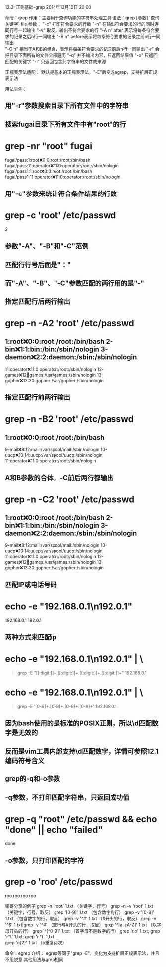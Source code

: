 12.2: 正则基础-grep
2014年12月10日
20:00
 
命令：grep
作用：主要用于查询功能的字符串处理工具
语法：grep [参数] '查询关键字' file
参数：
"-c" 打印符合要求的行数
"-n" 在输出符合要求的行的同时连同行号一起输出 
"-v" 取反，输出不符合要求的行 
"-A n" after 表示将每条符合要求的记录之后n行一同输出
"-B n" before表示将每条符合要求的记录之前n行一同输出  
"-C n" 相当于A和B的组合，表示将每条符合要求的记录前后n行一同输出 
"-r" 会把目录下面所有的文件全部遍历
"-q" 并不输出内容，只返回结果值
"-o" 只返回匹配的关键字
"-l" 只返回包含此字符串的文件或来源
 
正规表示法适配：
默认是基本的正规表示法，"-E"后变成egrep，支持扩展正规表示法
 
用法举例：
## 用"-r"参数搜索目录下所有文件中的字符串
 
## 搜索fugai目录下所有文件中有"root"的行
# grep -nr "root" fugai
fugai/pass:1:root:x:0:0:root:/root:/bin/bash
fugai/pass:11:operator:x:11:0:operator:/root:/sbin/nologin
fugai/pass1:1:root:x:0:0:root:/root:/bin/bash
fugai/pass1:11:operator:x:11:0:operator:/root:/sbin/nologin
 
 
## 用"-c"参数来统计符合条件结果的行数
 
# grep -c 'root' /etc/passwd
2
 
 
## 参数"-A"、"-B"和"-C"范例
## 匹配行行号后面是"："
## 而"-A"、"-B"、"-C"参数匹配的两行用的是"-"
 
## 指定匹配行后两行输出
# grep -n -A2 'root' /etc/passwd
1:root:x:0:0:root:/root:/bin/bash
2-bin:x:1:1:bin:/bin:/sbin/nologin
3-daemon:x:2:2:daemon:/sbin:/sbin/nologin
--
11:operator:x:11:0:operator:/root:/sbin/nologin
12-games:x:12:100:games:/usr/games:/sbin/nologin
13-gopher:x:13:30:gopher:/var/gopher:/sbin/nologin
 
## 指定匹配行前两行输出
# grep -n -B2 'root' /etc/passwd
1:root:x:0:0:root:/root:/bin/bash
--
9-mail:x:8:12:mail:/var/spool/mail:/sbin/nologin
10-uucp:x:10:14:uucp:/var/spool/uucp:/sbin/nologin
11:operator:x:11:0:operator:/root:/sbin/nologin
 
## A和B参数的合体，-C前后两行都输出
# grep -n -C2 'root' /etc/passwd
1:root:x:0:0:root:/root:/bin/bash
2-bin:x:1:1:bin:/bin:/sbin/nologin
3-daemon:x:2:2:daemon:/sbin:/sbin/nologin
--
9-mail:x:8:12:mail:/var/spool/mail:/sbin/nologin
10-uucp:x:10:14:uucp:/var/spool/uucp:/sbin/nologin
11:operator:x:11:0:operator:/root:/sbin/nologin
12-games:x:12:100:games:/usr/games:/sbin/nologin
13-gopher:x:13:30:gopher:/var/gopher:/sbin/nologin
 
 
## 匹配IP或电话号码
 
# echo -e "192.168.0.1\n192.0.1"
192.168.0.1
192.0.1
## 两种方式来匹配ip
# echo -e "192.168.0.1\n192.0.1" | \
> grep -E "[[:digit:]]+\.[[:digit:]]+\.[[:digit:]]+\.[[:digit:]]+"
192.168.0.1
# echo -e "192.168.0.1\n192.0.1" | \
> grep -E '[0-9]+\.[0-9]+\.[0-9]+\.[0-9]+'
192.168.0.1
## 因为bash使用的是标准的POSIX正则，所以\d匹配数字是无效的
## 反而是vim工具内部支持\d匹配数字，详情可参照12.1编码符号含义
 
 
## grep的-q和-o参数
 
## -q参数，不打印匹配字符串，只返回成功值
# grep -q "root" /etc/passwd && echo "done" || echo "failed"
done
 
## -o参数，只打印匹配的字符
# grep -o 'roo' /etc/passwd
roo
roo
roo
roo 
铭哥分享的例子
grep -n 'root' 1.txt     （关键字，行号）
grep -n -v 'root' 1.txt （关键字，行号，取反）
grep '[0-9]' 1.txt         （包含数字的行）
grep -v '[0-9]' 1.txt     （包含数字的行，取反）
grep -v '^#' 1.txt        （#开头的行，取反）
grep -v '^$' 1.txt|grep -v '^#'       （空行与#开头的行，取反）
grep '^[a-zA-Z]' 1.txt                    （以字母开头的行）
grep '^[^0-9]' 1.txt                       （首字母不是数字的行）
grep 'r.o' 1.txt; grep 'r*t' 1.txt; grep 'r.*t' 1.txt    
grep 'o\{2\}' 1.txt        （o重复两次） 
命令：egrep
介绍：
egrep等同于"grep -E"，变化为支持扩展正规表示法，并且不用脱意
其他用法与grep相同

